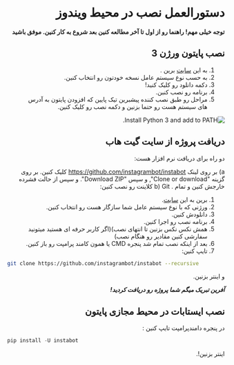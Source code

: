 <div dir="rtl" style="direction:rtl;text-align:right">

# دستورالعمل نصب در محیط ویندوز

**توجه خیلی مهم! راهنما رو از اول تا آخر مطالعه کنین بعد شروع به کار کنین. موفق باشید**

## نصب پایتون ورژن 3

1. به این  [سایت](https://www.python.org/downloads/) برین .
2. به حسب نوع سیستم عامل نسخه خودتون رو انتخاب کنین.
3. دکمه دانلود رو کلیک کنید!
4. برنامه رو نصب کنبن.
5. مراحل رو طبق نصب کننده پیشبرین تیک پایین که افزودن پایتون به آدرس های سیستم هست رو حتما بزنین و دکمه نصب رو کلیک کنین.

![Install Python 3 and add to PATH](../img/install_python_on_Windows.PNG "Install Python 3 and add to PATH").

## دریافت پروژه از سایت گیت هاب

دو راه برای دریافت نرم افزار هست:

a) بر روی لینک https://github.com/instagrambot/instabot کلیک کنین. بر روی گزینه "Clone or download", و سپس  "Download ZIP".  و سپس از حالت فشرده خارجش کنین و تمام .
b) Git کلاینت رو نصب کنین:
1. برین به این  [سایت](https://git-scm.com/downloads).
2. ورژنی که با نوع سیستم عامل شما سازگار هست رو انتخاب کنین.
3. دانلودش کنین.
4. برنامه نصب رو اجرا کنین.
5. همش نکس نکس بزنین تا انتهای نصب)(اگر کاربر حرفه ای هستید میتونید سفارشی کنین مقادیر رو هنگام نصب)
6. بعد از اینکه نصب تمام شد پنجره CMD یا همون کامند پرامپت رو باز کنین.
7. تایپ کنین:

<div dir="ltr" style="direction:ltr;text-align:left">

``` bash
git clone https://github.com/instagrambot/instabot --recursive
```
</div>

و اینتر بزنین.

***آفرین تبریک میگم شما پروژه رو دریافت کردید!***

## نصب ایستابات در محیط مجازی پایتون

در پنجره دامندپرامپت تایپ کنین :

<div dir="ltr" style="direction:ltr;text-align:left">

``` python
pip install -U instabot
```

</div>

اینتر بزنین!.

</div>
